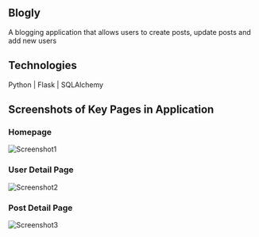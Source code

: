 ## Blogly
A blogging application that allows users to create posts, update posts and add new users

## Technologies
Python | Flask | SQLAlchemy

## Screenshots of Key Pages in Application
### Homepage

![Screenshot1](https://i.imgur.com/4UjswSL.png)

### User Detail Page

![Screenshot2](https://i.imgur.com/jKCHXNc.png)

### Post Detail Page

![Screenshot3](https://i.imgur.com/zgI9y7I.png)


